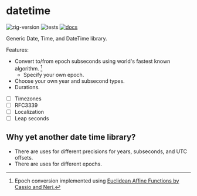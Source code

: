 # datetime

![zig-version](https://img.shields.io/badge/dynamic/yaml?url=https%3A%2F%2Fraw.githubusercontent.com%2Fclickingbuttons%2Fdatetime%2Fmaster%2F.github%2Fworkflows%2Ftest.yml&query=%24.jobs.test.steps%5B1%5D.with.version&label=zig-version)
![tests](https://github.com/clickingbuttons/datetime/actions/workflows/test.yml/badge.svg)
[![docs](https://github.com/clickingbuttons/datetime/actions/workflows/publish_docs.yml/badge.svg)](https://clickingbuttons.github.io/datetime)

Generic Date, Time, and DateTime library.

Features:
- Convert to/from epoch subseconds using world's fastest known algorithm. [^1]
    - Specify your own epoch.
- Choose your own year and subsecond types.
- Durations.
- [ ] Timezones
- [ ] RFC3339
- [ ] Localization
- [ ] Leap seconds

## Why yet another date time library?
- There are uses for different precisions for years, subseconds, and UTC offsets.
- There are uses for different epochs.

[^1]: Epoch conversion implemented using [Euclidean Affine Functions by Cassio and Neri.](https://arxiv.org/pdf/2102.06959)
